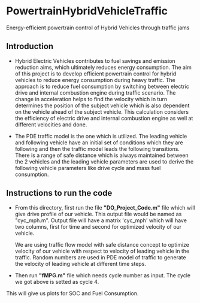 # PowertrainHybridVehicleTraffic
Energy-efficient powertrain control of Hybrid Vehicles through traffic jams

## Introduction

- Hybrid Electric Vehicles contributes to fuel savings and emission reduction aims, which ultimately reduces energy consumption. The aim of this project is to develop efficient powertrain control for hybrid vehicles to reduce energy consumption during heavy traffic. The approach is to reduce fuel consumption by switching between electric drive and internal combustion engine during traffic scenario. The change in acceleration helps to find the velocity which in turn determines the position of the subject vehicle which is also dependent on the vehicle ahead of the subject vehicle. This calculation considers the efficiency of electric drive and internal combustion engine as well at different velocities and done.

- The PDE traffic model is the one which is utilized. The leading vehicle and following vehicle have an initial set of conditions which they are following and then the traffic model leads the following transitions. There is a range of safe distance which is always maintained between the 2 vehicles and the leading vehicle parameters are used to derive the following vehicle parameters like drive cycle and mass fuel consumption.

## Instructions to run the code
- From this directory, first run the file **"DO_Project_Code.m"** file which will give drive profile of our vehicle. This output file would be named as "cyc_mph.m". Output file will have a matrix 'cyc_mph' which will have two columns, first for time and second for optimized velocity of our vehicle.

  We are using traffic flow model with safe distance concept to optimize velocity of our vehicle with respect to velocity of leading vehicle in the traffic. Random numbers are used in PDE model of traffic to generate the velocity of leading vehicle at different time steps.

- Then run **"fMPG.m"** file which needs cycle number as input. The cycle we got above is setted as cycle 4.

This will give us plots for SOC and Fuel Consumption.
